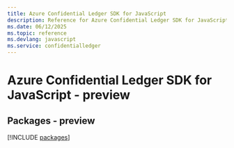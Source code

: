 ```yaml
---
title: Azure Confidential Ledger SDK for JavaScript
description: Reference for Azure Confidential Ledger SDK for JavaScript
ms.date: 06/12/2025
ms.topic: reference
ms.devlang: javascript
ms.service: confidentialledger
---
```

# Azure Confidential Ledger SDK for JavaScript - preview
## Packages - preview
[!INCLUDE [packages](confidential-ledger-index.md)]